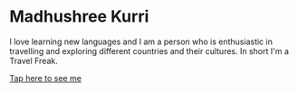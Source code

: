 # Madhushree Kurri

I love learning new languages and I am a person who is enthusiastic in travelling and exploring different countries and their cultures. In short I'm a Travel Freak.

[Tap here to see me](Madhu.jpeg)


